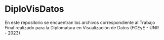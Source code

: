 # DiploVisDatos
En este repositorio se encuentran los archivos correspondiente al Trabajo Final realizado para la Diplomatura en Visualización de Datos (FCEyE - UNR - 2023)
